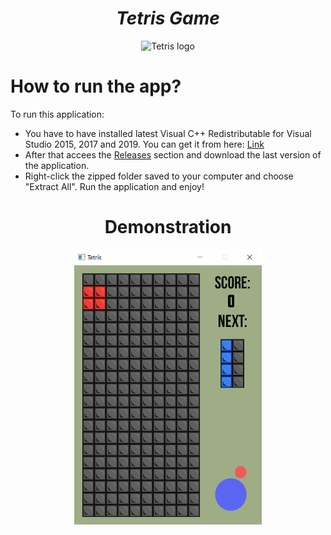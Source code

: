 <h1 align="center"><strong><em>Tetris Game</strong></em></h1>
<p align="center"><img src="https://upload.wikimedia.org/wikipedia/en/b/b0/The_Tetris_Company_logo.png" alt="Tetris logo" height=150 width=400></p>
  
# How to run the app?

<p>To run this application: </p> 

* You have to have installed latest Visual C++ Redistributable for Visual Studio 2015, 2017 and 2019. You can get it from here: <a href ="https://support.microsoft.com/en-us/topic/the-latest-supported-visual-c-downloads-2647da03-1eea-4433-9aff-95f26a218cc0">Link</a>
* After that accees the <a href="https://github.com/Yashmerino/T-G/releases">Releases</a> section and download the last version of the application.
* Right-click the zipped folder saved to your computer and choose "Extract All". Run the application and enjoy!

<h1 align="center"><strong>Demonstration</strong></h1>
<p align="center"><img src="demo.png" alt="Tetris logo" height=440 width=300></p>
